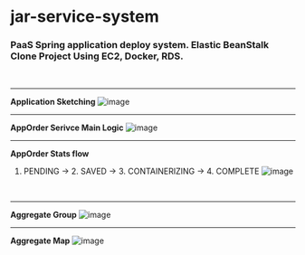 # jar-service-system

### PaaS Spring application deploy system. Elastic BeanStalk Clone Project Using EC2, Docker, RDS.
<br/>

---
**Application Sketching**
![image](https://github.com/ziogenorwekh/jar-service-system/assets/80379940/0d0c3782-14fd-4919-8b3a-a567766e13f8)
<br/>

---
**AppOrder Serivce Main Logic**
![image](https://github.com/ziogenorwekh/jar-service-system/assets/80379940/38365cc8-8928-4a34-ad0d-3d6ecc3a29b7)
<br/>

---
**AppOrder Stats flow**
1. PENDING -> 2. SAVED -> 3. CONTAINERIZING -> 4. COMPLETE
![image](https://github.com/ziogenorwekh/jar-service-system/assets/80379940/5552bf7c-b7b5-434c-8f63-c866ebb8942b)
<br/>

---
**Aggregate Group**
![image](https://github.com/ziogenorwekh/jar-service-system/assets/80379940/92465f32-d974-42c8-abc7-8839dca78561)
<br/>

---
**Aggregate Map**
![image](https://github.com/ziogenorwekh/jar-service-system/assets/80379940/857cd9fb-3d40-46f2-b112-cae48f181b70)

